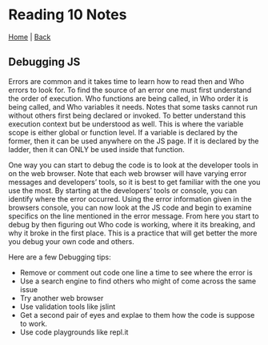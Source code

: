 # Reading 10 Notes

[Home](/README.md) | [Back](/201-main/201TableofContents.md)

## Debugging JS

Errors are common and it takes time to learn how to read then and Who errors to look for. To find the source of an error one must first understand the order of execution. Who functions are being called, in Who order it is being called, and Who variables it needs. Notes that some tasks cannot run without others first being declared or invoked. To better understand this execution context but be understood as well. This is where the variable scope is either global or function level. If a variable is declared by the former, then it can be used anywhere on the JS page. If it is declared by the ladder, then it can ONLY be used inside that function. 

One way you can start to debug the code is to look at the developer tools in on the web browser. Note that each web browser will have varying error messages and developers’ tools, so it is best to get familiar with the one you use the most. By starting at the developers’ tools or console, you can identify where the error occurred. Using the error information given in the browsers console, you can now look at the JS code and begin to examine specifics on the line mentioned in the error message. From here you start to debug by then figuring out Who code is working, where it its breaking, and why it broke in the first place. This is a practice that will get better the more you debug your own code and others. 

Here are a few Debugging tips:

<ul>
      <li> Remove or comment out code one line a time to see where the error is </li>
      <li> Use a search engine to find others who might of come across the same issue</li>
      <li> Try another web browser </li>
      <li> Use validation tools like jslint</li>
      <li> Get a second pair of eyes and explae to them how the code is suppose to work.</li>
      <li> Use code playgrounds like repl.it</li>
    
</ul>

